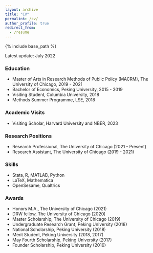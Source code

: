 ```yaml
---
layout: archive
title: "CV"
permalink: /cv/
author_profile: true
redirect_from:
  - /resume
---
```


{% include base_path %}

Latest update: July 2022

### Education
- Master of Arts in Research Methods of Public Policy (MACRM), The University of Chicago, 2019 - 2021
- Bachelor of Economics, Peking University, 2015 - 2019
- Visiting Student, Columbia University, 2018
- Methods Summer Programme, LSE, 2018

### Academic Visits
- Visiting Scholar, Harvard University and NBER, 2023

### Research Positions
- Research Professional, The University of Chicago (2021 - Present)
- Research Assistant, The University of Chicago (2019 - 2021)

### Skills
- Stata, R, MATLAB, Python
- LaTeX, Mathematica
- OpenSesame, Qualtrics

### Awards
- Honors M.A., The University of Chicago (2021)
- DRW fellow, The University of Chicago (2020)
- Master Scholarship, The University of Chicago (2019)
- Undergraduate Research Grant, Peking University (2018)
- National Scholarship, Peking University (2018)
- Merit Student, Peking University (2018, 2017)
- May Fourth Scholarship, Peking University (2017)
- Founder Scholarship, Peking University (2016)
